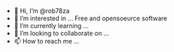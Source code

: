 - 👋 Hi, I’m @rob78za
- 👀 I’m interested in ... Free and opensoeurce software
- 🌱 I’m currently learning ...
- 💞️ I’m looking to collaborate on ...
- 📫 How to reach me ...

<!---
rob78za/rob78za is a ✨ special ✨ repository because its `README.md` (this file) appears on your GitHub profile.
You can click the Preview link to take a look at your changes.
--->
